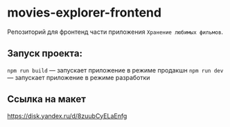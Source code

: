 # movies-explorer-frontend

Репозиторий для фронтенд части приложения `Хранение любимых фильмов`.

## Запуск проекта:

`npm run build` — запускает приложение в режиме продакшн
`npm run dev` — запускает приложение в режиме разработки

## Ссылка на макет

https://disk.yandex.ru/d/8zuubCyELaEnfg
